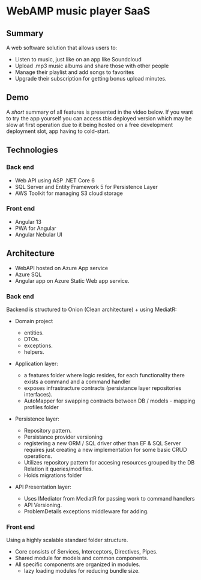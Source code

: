 # WebAMP music player SaaS


## Summary
A web software solution that allows users to:
* Listen to music, just like on an app like Soundcloud
* Upload .mp3 music albums and share those with other people
* Manage their playlist and add songs to favorites
* Upgrade their subscription for getting bonus upload minutes.

## Demo
A *short* summary of all features is presented in the video below.
If you want to try the app yourself you can access _this_ deployed version which
may be slow at first operation due to it being hosted on a free development deployment slot,
app having to cold-start.

## Technologies

### Back end
- Web API using ASP .NET Core 6
- SQL Server and Entity Framework 5 for Persistence Layer
- AWS Toolkit for managing S3 cloud storage

### Front end
- Angular 13
- PWA for Angular
- Angular Nebular UI

## Architecture
* WebAPI hosted on Azure App service
* Azure SQL
* Angular app on Azure Static Web app service.

### Back end
Backend is structured to Onion (Clean architecture) + using MediatR:
* Domain project 
  - entities.
  - DTOs.
  - exceptions.
  - helpers.

* Application layer:
  - a features folder where logic resides, for each functionality there exists a command and a command handler 
  - exposes infrastracture contracts (persistance layer repositories interfaces).
  - AutoMapper for swapping contracts between DB / models - mapping profiles folder

* Persistence layer:
  - Repository pattern.
  - Persistance provider versioning
  - registering a new ORM / SQL driver other than EF & SQL Server requires just creating a new implementation for some basic CRUD operations.
  - Utilizes repository pattern for accesing resources grouped by the DB Relation it queries/modifies.
  - Holds migrations folder

* API Presentation layer:
  - Uses IMediator from MediatR for passing work to command handlers
  - API Versioning.
  - ProblemDetails exceptions middleware for adding.

### Front end
Using a highly scalable standard folder structure.
* Core consists of Services, Interceptors, Directives, Pipes.
* Shared module for models and common components.
* All specific components are organized in modules.
  - lazy loading modules for reducing bundle size.

